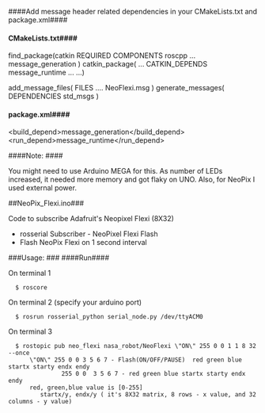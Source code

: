 ####Add message header related dependencies in your CMakeLists.txt and package.xml####

#### CMakeLists.txt####

find_package(catkin REQUIRED COMPONENTS
  roscpp
  ...
  message_generation
)
catkin_package(
  ...
  CATKIN_DEPENDS message_runtime ...
  ...)
  
add_message_files(
   FILES
   ....
   NeoFlexi.msg
 )
generate_messages(
  DEPENDENCIES
  std_msgs
)

#### package.xml####
<build_depend>message_generation</build_depend>
<run_depend>message_runtime</run_depend>

####Note: ####

You might need to use Arduino MEGA for this. As number of LEDs increased, it needed more memory and got flaky on UNO. Also, for NeoPix I used external power.

##NeoPix_Flexi.ino###

Code to subscribe Adafruit's Neopixel Flexi (8X32)
 * rosserial Subscriber  - NeoPixel Flexi Flash
 * Flash NeoPix Flexi on 1 second interval

###Usage: ###
####Run####

On terminal 1 
      
      $ roscore

On terminal 2 (specify your arduino port)
      
      $ rosrun rosserial_python serial_node.py /dev/ttyACM0

On terminal 3 
      
      $ rostopic pub neo_flexi nasa_robot/NeoFlexi \"ON\" 255 0 0 1 1 8 32 --once
          \"ON\" 255 0 0 3 5 6 7 - Flash(ON/OFF/PAUSE)  red green blue startx starty endx endy 
                   255 0 0  3 5 6 7 - red green blue startx starty endx endy 
          red, green,blue value is [0-255]
             startx/y, endx/y ( it's 8X32 matrix, 8 rows - x value, and 32 columns - y value)
